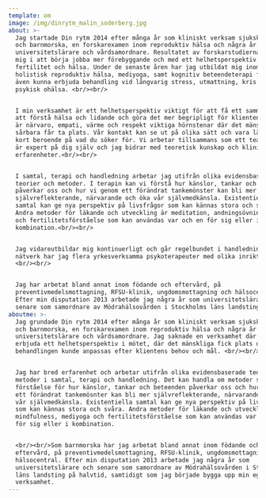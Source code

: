 ```yaml
---
template: om
image: /img/dinrytm_malin_soderberg.jpg
about: >-
  Jag startade Din rytm 2014 efter många år som kliniskt verksam sjuksköterska
  och barnmorska, en forskarexamen inom reproduktiv hälsa och några år som
  universitetslärare och vårdsamordnare. Resultatet av forskarstudierna stärkte
  mig i att börja jobba mer förebyggande och med ett helhetsperspektiv på
  fertilitet och hälsa. Under de senaste åren har jag utbildat mig inom
  holistisk reproduktiv hälsa, mediyoga, samt kognitiv beteendeterapi för att
  även kunna erbjuda behandling vid långvarig stress, utmattning, kris och
  psykisk ohälsa. <br/><br/>


  I min verksamhet är ett helhetsperspektiv viktigt för att få ett sammanhang
  att förstå hälsa och lidande och göra det mer begripligt för klienten. I mötet
  är närvaro, empati, värme och respekt viktiga hörnstenar där det mänskliga,
  sårbara får ta plats. Vår kontakt kan se ut på olika sätt och vara lång eller
  kort beroende på vad du söker för. Vi arbetar tillsammans som ett team, där du
  är expert på dig själv och jag bidrar med teoretisk kunskap och kliniska
  erfarenheter.<br/><br/>


  I samtal, terapi och handledning arbetar jag utifrån olika evidensbaserade
  teorier och metoder. I terapin kan vi förstå hur känslor, tankar och beteenden
  påverkar oss och hur vi genom ett förändrat tankemönster kan bli mer
  självreflekterande, närvarande och öka vår självmedkänsla. Existentiella
  samtal kan ge nya perspektiv på livsfrågor som kan kännas stora och svåra.
  Andra metoder för läkande och utveckling är meditation, andningsövningar, yoga
  och fertilitetsförståelse som kan användas var och en för sig eller i
  kombination.<br/><br/>


  Jag vidareutbildar mig kontinuerligt och går regelbundet i handledning. I mitt
  nätverk har jag flera yrkesverksamma psykoterapeuter med olika inriktningar.
  <br/><br/>


  Jag har arbetat bland annat inom födande och eftervård, på
  preventivmedelsmottagning, RFSU-klinik, ungdomsmottagning och hälsocentral.
  Efter min disputation 2013 arbetade jag några år som universitetslärare och
  senare som samordnare av Mödrahälsovården i Stockholms läns landsting.
aboutme: >-
  Jag grundade Din rytm 2014 efter många år som kliniskt verksam sjuksköterska
  och barnmorska, en forskarexamen inom reproduktiv hälsa och några år som
  universitetslärare och vårdsamordnare. Jag saknade en verksamhet där jag kunde
  erbjuda ett helhetsperspektiv i mötet, där det mänskliga fick plats och
  behandlingen kunde anpassas efter klientens behov och mål. <br/><br/>


  Jag har bred erfarenhet och arbetar utifrån olika evidensbaserade teorier och
  metoder i samtal, terapi och handledning. Det kan handla om metoder som ger en
  förståelse för hur känslor, tankar och beteenden påverkar oss och hur vi genom
  ett förändrat tankemösnter kan bli mer självreflekterande, närvarande och öka
  vår självmedkänsla. Existentiella samtal kan ge nya perspektiv på livsfrågor
  som kan kännas stora och svåra. Andra metoder för läkande och utveckling är
  mindfulness, mediyoga och fertilitetsförståelse som kan användas var och en
  för sig eller i kombination.


  <br/><br/>Som barnmorska har jag arbetat bland annat inom födande och
  eftervård, på preventivmedelsmottagning, RFSU-klinik, ungdomsmottagning och
  hälsocentral. Efter min disputation 2013 arbetade jag några år som
  universitetslärare och senare som samordnare av Mödrahälsovården i Stockholms
  läns landsting på halvtid, samtidigt som jag började bygga upp min egen
  verksamhet.
---
```

